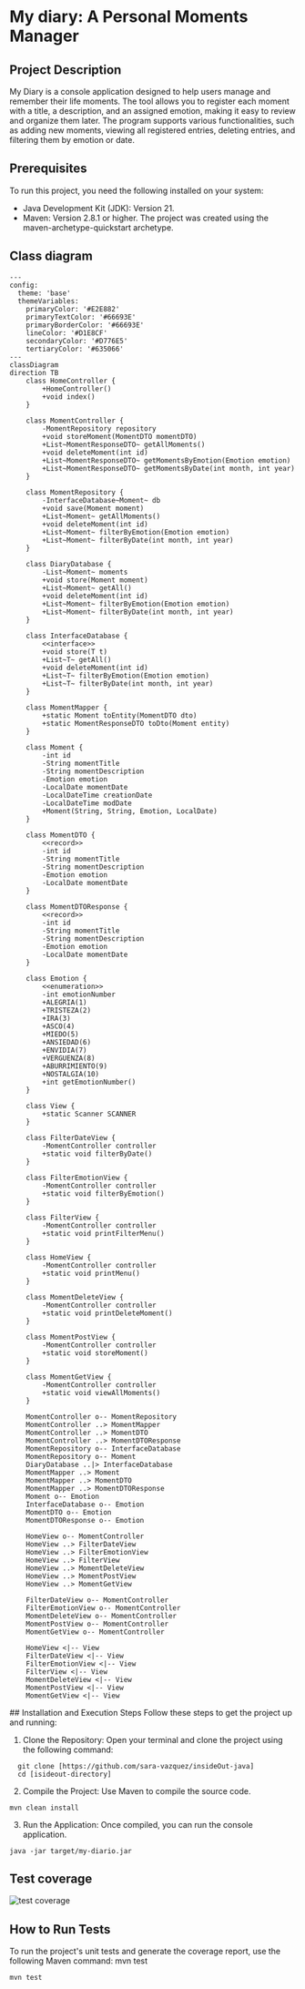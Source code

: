 # My diary: A Personal Moments Manager

## Project Description
My Diary is a console application designed to help users manage and remember their life moments. The tool allows you to register each moment with a title, a description, and an assigned emotion, making it easy to review and organize them later. The program supports various functionalities, such as adding new moments, viewing all registered entries, deleting entries, and filtering them by emotion or date.

## Prerequisites
To run this project, you need the following installed on your system:
- Java Development Kit (JDK): Version 21.
- Maven: Version 2.8.1 or higher. The project was created using the maven-archetype-quickstart archetype.

## Class diagram
```mermaid
---
config:
  theme: 'base'
  themeVariables:
    primaryColor: '#E2E882'
    primaryTextColor: '#66693E'
    primaryBorderColor: '#66693E'
    lineColor: '#D1E8CF'
    secondaryColor: '#D776E5'
    tertiaryColor: '#635066'
---
classDiagram
direction TB
    class HomeController {
        +HomeController()
        +void index()
    }

    class MomentController {
        -MomentRepository repository
        +void storeMoment(MomentDTO momentDTO)
        +List~MomentResponseDTO~ getAllMoments()
        +void deleteMoment(int id)
        +List~MomentResponseDTO~ getMomentsByEmotion(Emotion emotion)
        +List~MomentResponseDTO~ getMomentsByDate(int month, int year)
    }

    class MomentRepository {
        -InterfaceDatabase~Moment~ db
        +void save(Moment moment)
        +List~Moment~ getAllMoments()
        +void deleteMoment(int id)
        +List~Moment~ filterByEmotion(Emotion emotion)
        +List~Moment~ filterByDate(int month, int year)
    }

    class DiaryDatabase {
        -List~Moment~ moments
        +void store(Moment moment)
        +List~Moment~ getAll()
        +void deleteMoment(int id)
        +List~Moment~ filterByEmotion(Emotion emotion)
        +List~Moment~ filterByDate(int month, int year)
    }

    class InterfaceDatabase {
        <<interface>>
        +void store(T t)
        +List~T~ getAll()
        +void deleteMoment(int id)
        +List~T~ filterByEmotion(Emotion emotion)
        +List~T~ filterByDate(int month, int year)
    }

    class MomentMapper {
        +static Moment toEntity(MomentDTO dto)
        +static MomentResponseDTO toDto(Moment entity)
    }

    class Moment {
        -int id
        -String momentTitle
        -String momentDescription
        -Emotion emotion
        -LocalDate momentDate
        -LocalDateTime creationDate
        -LocalDateTime modDate
        +Moment(String, String, Emotion, LocalDate)
    }

    class MomentDTO {
        <<record>>
        -int id
        -String momentTitle
        -String momentDescription
        -Emotion emotion
        -LocalDate momentDate
    }

    class MomentDTOResponse {
        <<record>>
        -int id
        -String momentTitle
        -String momentDescription
        -Emotion emotion
        -LocalDate momentDate
    }

    class Emotion {
        <<enumeration>>
        -int emotionNumber
        +ALEGRIA(1)
        +TRISTEZA(2)
        +IRA(3)
        +ASCO(4)
        +MIEDO(5)
        +ANSIEDAD(6)
        +ENVIDIA(7)
        +VERGUENZA(8)
        +ABURRIMIENTO(9)
        +NOSTALGIA(10)
        +int getEmotionNumber()
    }
    
    class View {
        +static Scanner SCANNER
    }

    class FilterDateView {
        -MomentController controller
        +static void filterByDate()
    }

    class FilterEmotionView {
        -MomentController controller
        +static void filterByEmotion()
    }

    class FilterView {
        -MomentController controller
        +static void printFilterMenu()
    }

    class HomeView {
        -MomentController controller
        +static void printMenu()
    }

    class MomentDeleteView {
        -MomentController controller
        +static void printDeleteMoment()
    }

    class MomentPostView {
        -MomentController controller
        +static void storeMoment()
    }

    class MomentGetView {
        -MomentController controller
        +static void viewAllMoments()
    }

    MomentController o-- MomentRepository
    MomentController ..> MomentMapper
    MomentController ..> MomentDTO
    MomentController ..> MomentDTOResponse
    MomentRepository o-- InterfaceDatabase
    MomentRepository o-- Moment
    DiaryDatabase ..|> InterfaceDatabase
    MomentMapper ..> Moment
    MomentMapper ..> MomentDTO
    MomentMapper ..> MomentDTOResponse
    Moment o-- Emotion
    InterfaceDatabase o-- Emotion
    MomentDTO o-- Emotion
    MomentDTOResponse o-- Emotion
    
    HomeView o-- MomentController
    HomeView ..> FilterDateView
    HomeView ..> FilterEmotionView
    HomeView ..> FilterView
    HomeView ..> MomentDeleteView
    HomeView ..> MomentPostView
    HomeView ..> MomentGetView
    
    FilterDateView o-- MomentController
    FilterEmotionView o-- MomentController
    MomentDeleteView o-- MomentController
    MomentPostView o-- MomentController
    MomentGetView o-- MomentController
    
    HomeView <|-- View
    FilterDateView <|-- View
    FilterEmotionView <|-- View
    FilterView <|-- View
    MomentDeleteView <|-- View
    MomentPostView <|-- View
    MomentGetView <|-- View
```
## Installation and Execution Steps
Follow these steps to get the project up and running:

1. Clone the Repository: Open your terminal and clone the project using the following command:
 ```
   git clone [https://github.com/sara-vazquez/insideOut-java]
   cd [isideout-directory]
 ```

2. Compile the Project: Use Maven to compile the source code.
```
mvn clean install
```

3. Run the Application: Once compiled, you can run the console application.
```
java -jar target/my-diario.jar
```

## Test coverage
![test coverage](coverage-insideout.png)

## How to Run Tests
To run the project's unit tests and generate the coverage report, use the following Maven command:
mvn test
```
mvn test
```

